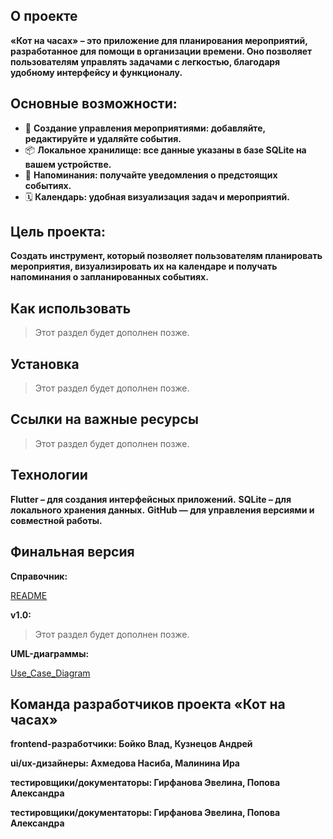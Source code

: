 ## О проекте
**«Кот на часах» – это приложение для планирования мероприятий, разработанное для помощи в организации времени. Оно позволяет пользователям управлять задачами с легкостью, благодаря удобному интерфейсу и функционалу.**

## Основные возможности:
- 📅 **Создание управления мероприятиями: добавляйте, редактируйте и удаляйте события.**
- 📦 **Локальное хранилище: все данные указаны в базе SQLite на вашем устройстве.** 
- 🔔 **Напоминания: получайте уведомления о предстоящих событиях.**  
- 🗓️ **Календарь: удобная визуализация задач и мероприятий.**

## Цель проекта:
**Создать инструмент, который позволяет пользователям планировать мероприятия, визуализировать их на календаре и получать напоминания о запланированных событиях.**

## Как использовать
> Этот раздел будет дополнен позже.
## Установка 
> Этот раздел будет дополнен позже.
## Ссылки на важные ресурсы
> Этот раздел будет дополнен позже.
## Технологии
**Flutter – для создания интерфейсных приложений.**
**SQLite – для локального хранения данных.**
**GitHub — для управления версиями и совместной работы.**

## Финальная версия 
**Справочник:**

[README](https://github.com/HoshiBlood/An-event-planning-application/blob/docs/README.md)

**v1.0:**

> Этот раздел будет дополнен позже.

**UML-диаграммы:**

[Use_Case_Diagram](https://github.com/HoshiBlood/An-event-planning-application/blob/docs/docs/diagrams/Use_Case_Diagram.drawio.svg) 

## Команда разработчиков проекта «Кот на часах»
**frontend-разработчики: Бойко Влад, Кузнецов Андрей**

**ui/ux-дизайнеры: Ахмедова Насиба, Малинина Ира**

**тестировщики/документаторы: Гирфанова Эвелина, Попова Александра**

**тестировщики/документаторы: Гирфанова Эвелина, Попова Александра**


